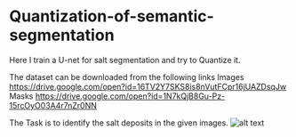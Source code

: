 # Quantization-of-semantic-segmentation
Here I train a U-net for salt segmentation and try to Quantize it.

The dataset can be downloaded from the following links
Images https://drive.google.com/open?id=16TV2Y7SKS8is8nVutFCpr16jUAZDsqJw
Masks https://drive.google.com/open?id=1N7kQjB8Gu-Pz-15rcOyO03A4r7nZr0NN

The Task is to identify the salt deposits in the given images.
![alt text](https://lmb.informatik.uni-freiburg.de/people/ronneber/u-net/u-net-architecture.png)
